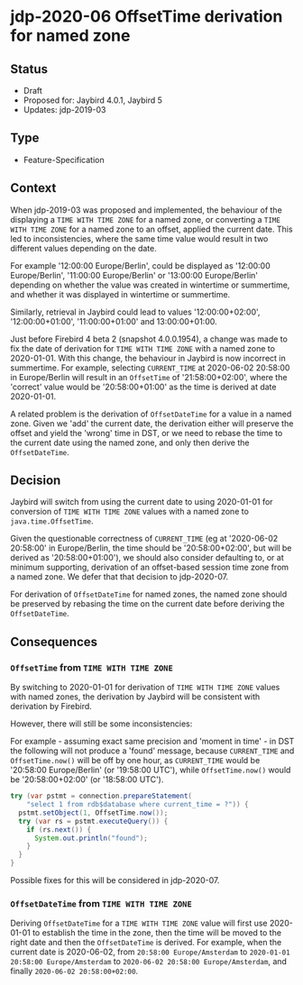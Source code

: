 # jdp-2020-06 OffsetTime derivation for named zone

## Status

- Draft
- Proposed for: Jaybird 4.0.1, Jaybird 5
- Updates: jdp-2019-03

## Type

- Feature-Specification

## Context

When jdp-2019-03 was proposed and implemented, the behaviour of the displaying
a `TIME WITH TIME ZONE` for a named zone, or converting a `TIME WITH TIME ZONE`
for a named zone to an offset, applied the current date. This led to
inconsistencies, where the same time value would result in two different values
depending on the date.

For example '12:00:00 Europe/Berlin', could be displayed as 
'12:00:00 Europe/Berlin', '11:00:00 Europe/Berlin' or '13:00:00 Europe/Berlin'
depending on whether the value was created in wintertime or summertime, and
whether it was displayed in wintertime or summertime.

Similarly, retrieval in Jaybird could lead to values '12:00:00+02:00', 
'12:00:00+01:00', '11:00:00+01:00' and 13:00:00+01:00.

Just before Firebird 4 beta 2 (snapshot 4.0.0.1954), a change was made to fix
the date of derivation for `TIME WITH TIME ZONE` with a named zone to 2020-01-01.
With this change, the behaviour in Jaybird is now incorrect in summertime. For
example, selecting `CURRENT_TIME` at 2020-06-02 20:58:00 in Europe/Berlin will
result in an `OffsetTime` of '21:58:00+02:00', where the 'correct' value would
be '20:58:00+01:00' as the time is derived at date 2020-01-01.

A related problem is the derivation of `OffsetDateTime` for a value in a named
zone. Given we 'add' the current date, the derivation either will preserve the
offset and yield the 'wrong' time in DST, or we need to rebase the time to
the current date using the named zone, and only then derive the `OffsetDateTime`.

## Decision

Jaybird will switch from using the current date to using 2020-01-01 for
conversion of `TIME WITH TIME ZONE` values with a named zone to
`java.time.OffsetTime`.

Given the questionable correctness of `CURRENT_TIME` (eg at '2020-06-02 20:58:00'
in Europe/Berlin, the time should be '20:58:00+02:00', but will be derived as
'20:58:00+01:00'), we should also consider defaulting to, or at minimum
supporting, derivation of an offset-based session time zone from a named zone.
We defer that that decision to jdp-2020-07.

For derivation of `OffsetDateTime` for named zones, the named zone should be
preserved by rebasing the time on the current date before deriving
the `OffsetDateTime`.

## Consequences

### `OffsetTime` from `TIME WITH TIME ZONE`

By switching to 2020-01-01 for derivation of `TIME WITH TIME ZONE` values with
named zones, the derivation by Jaybird will be consistent with derivation by
Firebird.

However, there will still be some inconsistencies:

For example - assuming exact same precision and 'moment in time' - in DST the
following will not produce a 'found' message, because `CURRENT_TIME` and
`OffsetTime.now()` will be off by one hour, as `CURRENT_TIME` would be
'20:58:00 Europe/Berlin' (or '19:58:00 UTC'), while `OffsetTime.now()` would be
'20:58:00+02:00' (or '18:58:00 UTC').

```java
try (var pstmt = connection.prepareStatement(
    "select 1 from rdb$database where current_time = ?")) {
  pstmt.setObject(1, OffsetTime.now());
  try (var rs = pstmt.executeQuery()) {
    if (rs.next()) {
      System.out.println("found");
    }
  }
}
```

Possible fixes for this will be considered in jdp-2020-07.

### `OffsetDateTime` from `TIME WITH TIME ZONE`

Deriving `OffsetDateTime` for a `TIME WITH TIME ZONE` value will first use 
2020-01-01 to establish the time in the zone, then the time will be moved
to the right date and then the `OffsetDateTime` is derived. For example, when
the current date is 2020-06-02, from `20:58:00 Europe/Amsterdam` to
`2020-01-01 20:58:00 Europe/Amsterdam` to `2020-06-02 20:58:00 Europe/Amsterdam`,
and finally `2020-06-02 20:58:00+02:00`.
 